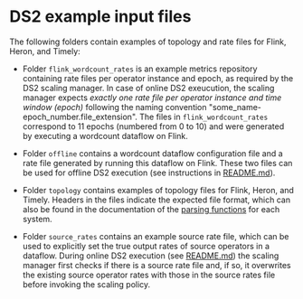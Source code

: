 # DS2 example input files 

The following folders contain examples of topology and rate files for Flink, Heron, and Timely:

* Folder `flink_wordcount_rates` is an example metrics repository containing rate files per operator instance and epoch, as required by the DS2 scaling manager. In case of online DS2 exeucution, the scaling manager expects _exactly one rate file per operator instance and time window (epoch)_ following the naming convention "some_name-epoch_number.file_extension". The files in `flink_wordcount_rates` correspond to 11 epochs (numbered from 0 to 10) and were generated by executing a wordcount dataflow on Flink.

* Folder `offline` contains a wordcount dataflow configuration file and a rate file generated by running this dataflow on Flink. These two files can be used for offline DS2 execution (see instructions in [README.md](https://github.com/strymon-system/ds2/blob/master/README.md)).

* Folder `topology` contains examples of topology files for Flink, Heron, and Timely. Headers in the files indicate the expected file format, which can also be found in the documentation of the [parsing functions](http://strymon.systems.ethz.ch/ds2/doc/ds2/dataflow/parse/index.html) for each system.

* Folder `source_rates` contains an example source rate file, which can be used to explicitly set the true output rates of source operators in a dataflow. During online DS2 execution (see [README.md](https://github.com/strymon-system/ds2/blob/master/README.md)) the scaling manager first checks if there is a source rate file and, if so, it overwrites the existing source operator rates with those in the source rates file before invoking the scaling policy.
